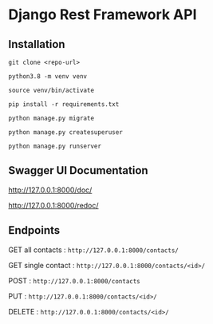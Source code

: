 # Django Rest Framework API


## Installation

`git clone <repo-url>`

`python3.8 -m venv venv`

`source venv/bin/activate`

`pip install -r requirements.txt`

`python manage.py migrate`

`python manage.py createsuperuser`

`python manage.py runserver`

## Swagger UI Documentation

http://127.0.0.1:8000/doc/

http://127.0.0.1:8000/redoc/


## Endpoints

GET all contacts : `http://127.0.0.1:8000/contacts/`

GET single contact : `http://127.0.0.1:8000/contacts/<id>/`

POST : `http://127.0.0.1:8000/contacts`

PUT : `http://127.0.0.1:8000/contacts/<id>/`

DELETE : `http://127.0.0.1:8000/contacts/<id>/`



